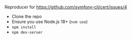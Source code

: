 Reproducer for https://github.com/symfony-cli/cert/issues/4

- Clone the repo
- Ensure you use Node.js 18+ (`nvm use`)
- `npm install` 
- `npm dev-server`